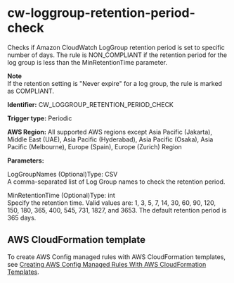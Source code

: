 # cw\-loggroup\-retention\-period\-check<a name="cw-loggroup-retention-period-check"></a>

Checks if Amazon CloudWatch LogGroup retention period is set to specific number of days\. The rule is NON\_COMPLIANT if the retention period for the log group is less than the MinRetentionTime parameter\. 

**Note**  
If the retention setting is "Never expire" for a log group, the rule is marked as COMPLIANT\.

**Identifier:** CW\_LOGGROUP\_RETENTION\_PERIOD\_CHECK

**Trigger type:** Periodic

**AWS Region:** All supported AWS regions except Asia Pacific \(Jakarta\), Middle East \(UAE\), Asia Pacific \(Hyderabad\), Asia Pacific \(Osaka\), Asia Pacific \(Melbourne\), Europe \(Spain\), Europe \(Zurich\) Region

**Parameters:**

LogGroupNames \(Optional\)Type: CSV  
A comma\-separated list of Log Group names to check the retention period\.

MinRetentionTime \(Optional\)Type: int  
Specify the retention time\. Valid values are: 1, 3, 5, 7, 14, 30, 60, 90, 120, 150, 180, 365, 400, 545, 731, 1827, and 3653\. The default retention period is 365 days\.

## AWS CloudFormation template<a name="w2aac12c33c15b9d143c17"></a>

To create AWS Config managed rules with AWS CloudFormation templates, see [Creating AWS Config Managed Rules With AWS CloudFormation Templates](aws-config-managed-rules-cloudformation-templates.md)\.
